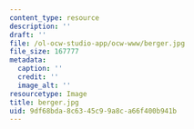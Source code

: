 ```yaml
---
content_type: resource
description: ''
draft: ''
file: /ol-ocw-studio-app/ocw-www/berger.jpg
file_size: 167777
metadata:
  caption: ''
  credit: ''
  image_alt: ''
resourcetype: Image
title: berger.jpg
uid: 9df68bda-8c63-45c9-9a8c-a66f400b941b
---
```

